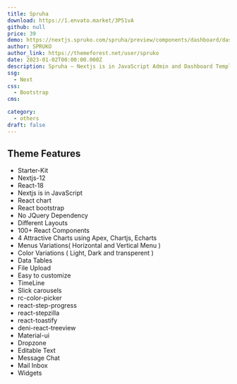 ```yaml
---
title: Spruha
download: https://1.envato.market/3P51vA
github: null
price: 39
demo: https://nextjs.spruko.com/spruha/preview/components/dashboard/dashboard/
author: SPRUKO
author_link: https://themeforest.net/user/spruko
date: 2023-01-02T00:00:00.000Z
description: Spruha – Nextjs is in JavaScript Admin and Dashboard Template is the most developer friendly & Highly customisable Admin Dashboard Template.
ssg:
  - Next
css:
  - Bootstrap
cms:

category:
  - others
draft: false
---
```

## Theme Features

- Starter-Kit
- Nextjs-12
- React-18
- Nextjs is in JavaScript
- React chart
- React bootstrap
- No JQuery Dependency
- Different Layouts
- 100+ React Components
- 4 Attractive Charts using Apex, Chartjs, Echarts
- Menus Variations( Horizontal and Vertical Menu )
- Color Variations ( Light, Dark and transperent )
- Data Tables
- File Upload
- Easy to customize
- TimeLine
- Slick carousels
- rc-color-picker
- react-step-progress
- react-stepzilla
- react-toastify
- deni-react-treeview
- Material-ui
- Dropzone
- Editable Text
- Message Chat
- Mail Inbox
- Widgets
